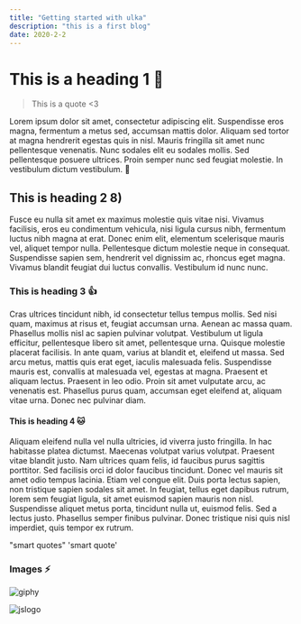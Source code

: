 ```yaml
---
title: "Getting started with ulka"
description: "this is a first blog"
date: 2020-2-2
---
```


# This is a heading 1 :dog:

> This is a quote <3

Lorem ipsum dolor sit amet, consectetur adipiscing elit. Suspendisse eros magna, fermentum a metus sed, accumsan mattis dolor. Aliquam sed tortor at magna hendrerit egestas quis in nisl. Mauris fringilla sit amet nunc pellentesque venenatis. Nunc sodales elit eu sodales mollis. Sed pellentesque posuere ultrices. Proin semper nunc sed feugiat molestie. In vestibulum dictum vestibulum. :bug:

## This is heading 2 8)

Fusce eu nulla sit amet ex maximus molestie quis vitae nisi. Vivamus facilisis, eros eu condimentum vehicula, nisi ligula cursus nibh, fermentum luctus nibh magna at erat. Donec enim elit, elementum scelerisque mauris vel, aliquet tempor nulla. Pellentesque dictum molestie neque in consequat. Suspendisse sapien sem, hendrerit vel dignissim ac, rhoncus eget magna. Vivamus blandit feugiat dui luctus convallis. Vestibulum id nunc nunc.

### This is heading 3 :+1:

Cras ultrices tincidunt nibh, id consectetur tellus tempus mollis. Sed nisi quam, maximus at risus et, feugiat accumsan urna. Aenean ac massa quam. Phasellus mollis nisl ac sapien pulvinar volutpat. Vestibulum ut ligula efficitur, pellentesque libero sit amet, pellentesque urna. Quisque molestie placerat facilisis. In ante quam, varius at blandit et, eleifend ut massa. Sed arcu metus, mattis quis erat eget, iaculis malesuada felis. Suspendisse mauris est, convallis at malesuada vel, egestas at magna. Praesent et aliquam lectus. Praesent in leo odio. Proin sit amet vulputate arcu, ac venenatis est. Phasellus purus quam, accumsan eget eleifend at, aliquam vitae urna. Donec nec pulvinar diam.

#### This is heading 4 :cat:

Aliquam eleifend nulla vel nulla ultricies, id viverra justo fringilla. In hac habitasse platea dictumst. Maecenas volutpat varius volutpat. Praesent vitae blandit justo. Nam ultrices quam felis, id faucibus purus sagittis porttitor. Sed facilisis orci id dolor faucibus tincidunt. Donec vel mauris sit amet odio tempus lacinia. Etiam vel congue elit. Duis porta lectus sapien, non tristique sapien sodales sit amet. In feugiat, tellus eget dapibus rutrum, lorem sem feugiat ligula, sit amet euismod sapien mauris non nisl. Suspendisse aliquet metus porta, tincidunt nulla ut, euismod felis. Sed a lectus justo. Phasellus semper finibus pulvinar. Donec tristique nisi quis nisl imperdiet, quis tempor ex rutrum.

"smart quotes"
'smart quote'

### Images :zap:

![giphy](./giphy.gif)

<img src="{% $assets('./jslogo.png') %}" alt="jslogo" />
